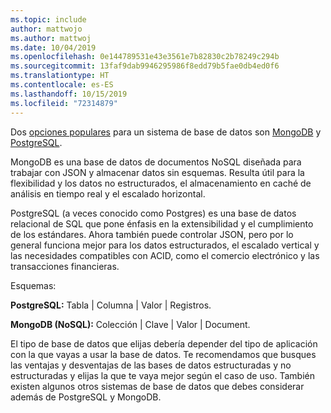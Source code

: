 ```yaml
---
ms.topic: include
author: mattwojo
ms.author: mattwoj
ms.date: 10/04/2019
ms.openlocfilehash: 0e144789531e43e3561e7b82830c2b78249c294b
ms.sourcegitcommit: 13faf9dab9946295986f8edd79b5fae0db4ed0f6
ms.translationtype: HT
ms.contentlocale: es-ES
ms.lasthandoff: 10/15/2019
ms.locfileid: "72314879"
---
```

Dos [opciones populares](https://insights.stackoverflow.com/survey/2019#technology-_-databases) para un sistema de base de datos son [MongoDB](https://www.mongodb.com/what-is-mongodb) y [PostgreSQL](https://www.postgresql.org/about/). 

MongoDB es una base de datos de documentos NoSQL diseñada para trabajar con JSON y almacenar datos sin esquemas. Resulta útil para la flexibilidad y los datos no estructurados, el almacenamiento en caché de análisis en tiempo real y el escalado horizontal. 

PostgreSQL (a veces conocido como Postgres) es una base de datos relacional de SQL que pone énfasis en la extensibilidad y el cumplimiento de los estándares. Ahora también puede controlar JSON, pero por lo general funciona mejor para los datos estructurados, el escalado vertical y las necesidades compatibles con ACID, como el comercio electrónico y las transacciones financieras.

Esquemas:

**PostgreSQL:** Tabla | Columna | Valor | Registros.

**MongoDB (NoSQL):** Colección | Clave | Valor | Document.

El tipo de base de datos que elijas debería depender del tipo de aplicación con la que vayas a usar la base de datos. Te recomendamos que busques las ventajas y desventajas de las bases de datos estructuradas y no estructuradas y elijas la que te vaya mejor según el caso de uso. También existen algunos otros sistemas de base de datos que debes considerar además de PostgreSQL y MongoDB.